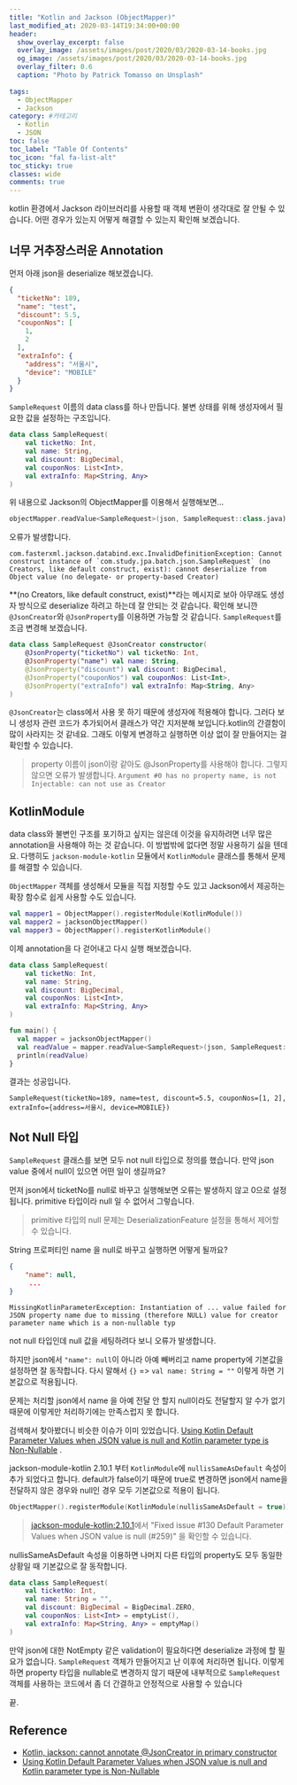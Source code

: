 ```yaml
---
title: "Kotlin and Jackson (ObjectMapper)"
last_modified_at: 2020-03-14T19:34:00+00:00
header:
  show_overlay_excerpt: false
  overlay_image: /assets/images/post/2020/03/2020-03-14-books.jpg
  og_image: /assets/images/post/2020/03/2020-03-14-books.jpg
  overlay_filter: 0.6
  caption: "Photo by Patrick Tomasso on Unsplash"
  
tags:
  - ObjectMapper
  - Jackson
category: #카테고리
  - Kotlin
  - JSON
toc: false
toc_label: "Table Of Contents"
toc_icon: "fal fa-list-alt"
toc_sticky: true
classes: wide
comments: true
---
```



kotlin 환경에서 Jackson 라이브러리를 사용할 때 객체 변환이 생각대로 잘 안될 수 있습니다. 어떤 경우가 있는지 어떻게 해결할 수 있는지 확인해 보겠습니다.

## 너무 거추장스러운 Annotation
먼저 아래  json을 deserialize 해보겠습니다.

```json
{
  "ticketNo": 189,
  "name": "test",
  "discount": 5.5,
  "couponNos": [
    1,
    2
  ],
  "extraInfo": {
    "address": "서울시",
    "device": "MOBILE"
  }
}
```
`SampleRequest` 이름의 data class를 하나 만듭니다. 불변 상태를 위해 생성자에서 필요한 값을 설정하는 구조입니다.
```kotlin
data class SampleRequest(
    val ticketNo: Int,
    val name: String,
    val discount: BigDecimal,
    val couponNos: List<Int>,
    val extraInfo: Map<String, Any>
)
```
위 내용으로 Jackson의 ObjectMapper를 이용해서 실행해보면...
```kotlin
objectMapper.readValue<SampleRequest>(json, SampleRequest::class.java)
```
오류가 발생합니다. 
```
com.fasterxml.jackson.databind.exc.InvalidDefinitionException: Cannot construct instance of `com.study.jpa.batch.json.SampleRequest` (no Creators, like default construct, exist): cannot deserialize from Object value (no delegate- or property-based Creator)
```
**(no Creators, like default construct, exist)**라는 메시지로 보아 아무래도 생성자 방식으로 deserialize 하려고 하는데 잘 안되는 것 같습니다. 확인해 보니깐`@JsonCreator`와 `@JsonProperty`를 이용하면 가능할 것 같습니다. `SampleRequest`를 조금 변경해 보겠습니다. 

```kotlin
data class SampleRequest @JsonCreator constructor(
    @JsonProperty("ticketNo") val ticketNo: Int,
    @JsonProperty("name") val name: String,
    @JsonProperty("discount") val discount: BigDecimal,
    @JsonProperty("couponNos") val couponNos: List<Int>,
    @JsonProperty("extraInfo") val extraInfo: Map<String, Any>
)
```
`@JsonCreator`는 class에서 사용 못 하기 때문에 생성자에 적용해야 합니다. 그러다 보니 생성자 관련 코드가 추가되어서 클래스가 약간 지저분해 보입니다.kotlin의 간결함이 많이 사라지는 것 같네요. 그래도 이렇게 변경하고 실행하면 이상 없이 잘 만들어지는 걸 확인할 수 있습니다. 

> property 이름이 json이랑 같아도 @JsonProperty를 사용해야 합니다. 그렇지 않으면 오류가 발생합니다. `Argument #0 has no property name, is not Injectable: can not use as Creator`


## KotlinModule 

data class와 불변인 구조를 포기하고 싶지는 않은데 이것을 유지하려면 너무 많은 annotation을 사용해야 하는 것 같습니다. 이 방법밖에 없다면 정말 사용하기 싫을 텐데요. 다행히도 `jackson-module-kotlin` 모듈에서 `KotlinModule` 클래스를 통해서 문제를 해결할 수 있습니다. 

`ObjectMapper` 객체를 생성해서 모듈을 직접 지정할 수도 있고 Jackson에서 제공하는 확장 함수로 쉽게 사용할 수도 있습니다.

```kotlin
val mapper1 = ObjectMapper().registerModule(KotlinModule())  
val mapper2 = jacksonObjectMapper()  
val mapper3 = ObjectMapper().registerKotlinModule()
```
이제 annotation을 다 걷어내고 다시 실행 해보겠습니다.

```kotlin
data class SampleRequest(
    val ticketNo: Int,
    val name: String,
    val discount: BigDecimal,
    val couponNos: List<Int>,
    val extraInfo: Map<String, Any>
)

fun main() {
  val mapper = jacksonObjectMapper()
  val readValue = mapper.readValue<SampleRequest>(json, SampleRequest::class.java)
  println(readValue)
}
```
결과는 성공입니다.
```
SampleRequest(ticketNo=189, name=test, discount=5.5, couponNos=[1, 2], extraInfo={address=서울시, device=MOBILE})
```

## Not Null 타입 

`SampleRequest`  클래스를 보면 모두 not null 타입으로 정의를 했습니다. 만약 json value 중에서 null이 있으면 어떤 일이 생길까요?

먼저 json에서 ticketNo를 null로 바꾸고 실행해보면 오류는 발생하지 않고 0으로 설정됩니다. primitive 타입이라 null 일 수 없어서 그렇습니다. 

> primitive 타입의 null 문제는 DeserializationFeature 설정을 통해서 제어할 수 있습니다.

 String 프로퍼티인 name 을 null로 바꾸고 실행하면 어떻게 될까요?
```json
{
    "name": null,
     ...
}
```
```
MissingKotlinParameterException: Instantiation of ... value failed for JSON property name due to missing (therefore NULL) value for creator parameter name which is a non-nullable typ
```
not null 타입인데 null 값을 세팅하려다 보니 오류가 발생합니다.  

하지만 json에서 `"name": null`이 아니라 아예 빼버리고 name property에 기본값을 설정하면 잘 동작합니다.  다시 말해서 `{}` => `val name: String = ""` 이렇게 하면 기본값으로 적용됩니다.

문제는 처리할 json에서 name 을 아예 전달 안 할지 null이라도 전달할지 알 수가 없기 때문에 이렇게만 처리하기에는 만족스럽지 못 합니다.

검색해서 찾아봤더니 비슷한 이슈가 이미 있었습니다. [Using Kotlin Default Parameter Values when JSON value is null and Kotlin parameter type is Non-Nullable](https://github.com/FasterXML/jackson-module-kotlin/issues/130) . 

jackson-module-kotlin 2.10.1 부터 `KotlinModule`에 `nullisSameAsDefault` 속성이 추가 되었다고 합니다. default가 false이기 때문에 true로 변경하면 json에서 name을 전달하지 않은 경우와 null인 경우 모두 기본값으로 적용이 됩니다.
```kotlin
ObjectMapper().registerModule(KotlinModule(nullisSameAsDefault = true))
```
> [jackson-module-kotlin:2.10.1]([https://github.com/FasterXML/jackson-module-kotlin/compare/jackson-module-kotlin-2.10.1...master](https://github.com/FasterXML/jackson-module-kotlin/compare/jackson-module-kotlin-2.10.1...master))에서 "Fixed issue #130 Default Parameter Values when JSON value is null (#259)" 을 확인할 수 있습니다.

nullisSameAsDefault 속성을 이용하면 나머지 다른 타입의 property도 모두 동일한 상황일 때 기본값으로 잘 동작합니다.

```kotlin
data class SampleRequest(
    val ticketNo: Int,
    val name: String = "",
    val discount: BigDecimal = BigDecimal.ZERO,
    val couponNos: List<Int> = emptyList(),
    val extraInfo: Map<String, Any> = emptyMap()
)
```

만약 json에 대한 NotEmpty 같은 validation이 필요하다면 deserialize 과정에 할 필요가 없습니다. `SampleRequest` 객체가 만들어지고 난 이후에 처리하면 됩니다. 이렇게 하면 property 타입을 nullable로 변경하지 않기 때문에 내부적으로 `SampleRequest` 객체를 사용하는 코드에서 좀 더 간결하고 안정적으로 사용할 수 있습니다

끝.

## Reference
- [Kotlin, jackson: cannot annotate @JsonCreator in primary constructor](https://stackoverflow.com/questions/51350426/kotlin-jackson-cannot-annotate-jsoncreator-in-primary-constructor)
- [Using Kotlin Default Parameter Values when JSON value is null and Kotlin parameter type is Non-Nullable](https://github.com/FasterXML/jackson-module-kotlin/issues/130)
